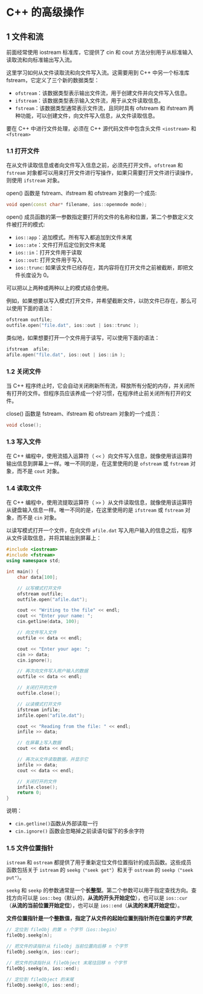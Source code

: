 # C++ 的高级操作

## 1 文件和流

前面经常使用 iostream 标准库，它提供了 cin 和 cout 方法分别用于从标准输入读取流和向标准输出写入流。

这里学习如何从文件读取流和向文件写入流。这需要用到 C++ 中另一个标准库 fstream，它定义了三个新的数据类型：

* `ofstream`：该数据类型表示输出文件流，用于创建文件并向文件写入信息。
* `ifstream`：该数据类型表示输入文件流，用于从文件读取信息。
* `fstream`：该数据类型通常表示文件流，且同时具有 ofstream 和 ifstream 两种功能，可以创建文件，向文件写入信息，从文件读取信息。

要在 C++ 中进行文件处理，必须在 C++ 源代码文件中包含头文件 `<iostream>` 和 `<fstream>`


### 1.1 打开文件

在从文件读取信息或者向文件写入信息之前，必须先打开文件。`ofstream` 和 `fstream` 对象都可以用来打开文件进行写操作，如果只需要打开文件进行读操作，则使用 `ifstream` 对象。

open() 函数是 fstream、ifstream 和 ofstream 对象的一个成员:

```cpp
void open(const char* filename, ios::openmode mode);
```

open() 成员函数的第一参数指定要打开的文件的名称和位置，第二个参数定义文件被打开的模式:

* `ios::app`：追加模式。所有写入都追加到文件末尾
* `ios::ate`：文件打开后定位到文件末尾
* `ios::in`：打开文件用于读取
* `ios::out`: 打开文件用于写入
* `ios::trunc`: 如果该文件已经存在，其内容将在打开文件之前被截断，即把文件长度设为 0。


可以把以上两种或两种以上的模式结合使用。

例如，如果想要以写入模式打开文件，并希望截断文件，以防文件已存在，那么可以使用下面的语法：

```cpp
ofstream outfile;
outfile.open("file.dat", ios::out | ios::trunc );
```

类似地，如果想要打开一个文件用于读写，可以使用下面的语法：

```cpp
ifstream  afile;
afile.open("file.dat", ios::out | ios::in );
```



### 1.2 关闭文件

当 C++ 程序终止时，它会自动关闭刷新所有流，释放所有分配的内存，并关闭所有打开的文件。但程序员应该养成一个好习惯，在程序终止前关闭所有打开的文件。

close() 函数是 fstream、ifstream 和 ofstream 对象的一个成员：

```cpp
void close();
```


### 1.3 写入文件

在 C++ 编程中，使用流插入运算符（ `<<` ）向文件写入信息，就像使用该运算符输出信息到屏幕上一样。唯一不同的是，在这里使用的是 `ofstream` 或 `fstream` 对象，而不是 `cout` 对象。


### 1.4 读取文件

在 C++ 编程中，使用流提取运算符（ `>>` ）从文件读取信息，就像使用该运算符从键盘输入信息一样。唯一不同的是，在这里使用的是 `ifstream` 或 `fstream` 对象，而不是 `cin` 对象。

以读写模式打开一个文件，在向文件 `afile.dat` 写入用户输入的信息之后，程序从文件读取信息，并将其输出到屏幕上：

```cpp
#include <iostream>
#include <fstream>
using namespace std;

int main() {
    char data[100];

    // 以写模式打开文件
    ofstream outfile;
    outfile.open("afile.dat");

    cout << "Writing to the file" << endl;
    cout << "Enter your name: ";
    cin.getline(data, 100);

    // 向文件写入文件
    outfile << data << endl;

    cout << "Enter your age: ";
    cin >> data;
    cin.ignore();

    // 再次向文件写入用户输入的数据
    outfile << data << endl;

    // 关闭打开的文件
    outfile.close();

    // 以读模式打开文件
    ifstream infile;
    infile.open("afile.dat");

    cout << "Reading from the file: " << endl;
    infile >> data;

    // 在屏幕上写入数据
    cout << data << endl;

    // 再次从文件读取数据，并显示它
    infile >> data;
    cout << data << endl;

    // 关闭打开的文件
    infile.close();
    return 0;
}
```

说明：

* `cin.getline()`函数从外部读取一行
* `cin.ignore()` 函数会忽略掉之前读语句留下的多余字符



### 1.5 文件位置指针

`istream` 和 `ostream` 都提供了用于重新定位文件位置指针的成员函数。这些成员函数包括关于 `istream` 的 `seekg（"seek get"`）和关于 `ostream` 的 `seekp（"seek put"）`。

`seekg` 和 `seekp` 的参数通常是一个**长整型**。第二个参数可以用于指定查找方向。查找方向可以是 `ios::beg`（默认的，**从流的开头开始定位**），也可以是 `ios::cur`（**从流的当前位置开始定位**），也可以是 `ios::end`（**从流的末尾开始定位**）。

**文件位置指针是一个整数值，指定了从文件的起始位置到指针所在位置的*字节数***,

```cpp
// 定位到 fileObj 的第 n 个字节（ios::begin）
fileObj.seekg(n);

// 把文件的读指针从 fileObj 当前位置向后移 n 个字节
fileObj.seekg(n, ios::cur);

// 把文件的读指针从 fileObject 末尾往回移 n 个字节
fileObj.seekg(n, ios::end);

// 定位到 fileObject 的末尾
fileObj.seekg(0, ios::end);
```

